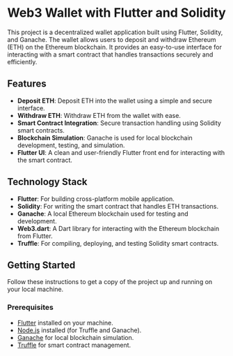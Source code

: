 # Web3 Wallet with Flutter and Solidity

This project is a decentralized wallet application built using Flutter, Solidity, and Ganache. The wallet allows users to deposit and withdraw Ethereum (ETH) on the Ethereum blockchain. It provides an easy-to-use interface for interacting with a smart contract that handles transactions securely and efficiently.

## Features

- **Deposit ETH**: Deposit ETH into the wallet using a simple and secure interface.
- **Withdraw ETH**: Withdraw ETH from the wallet with ease.
- **Smart Contract Integration**: Secure transaction handling using Solidity smart contracts.
- **Blockchain Simulation**: Ganache is used for local blockchain development, testing, and simulation.
- **Flutter UI**: A clean and user-friendly Flutter front end for interacting with the smart contract.

## Technology Stack

- **Flutter**: For building cross-platform mobile application.
- **Solidity**: For writing the smart contract that handles ETH transactions.
- **Ganache**: A local Ethereum blockchain used for testing and development.
- **Web3.dart**: A Dart library for interacting with the Ethereum blockchain from Flutter.
- **Truffle**: For compiling, deploying, and testing Solidity smart contracts.

## Getting Started

Follow these instructions to get a copy of the project up and running on your local machine.

### Prerequisites

- [Flutter](https://flutter.dev/docs/get-started/install) installed on your machine.
- [Node.js](https://nodejs.org/) installed (for Truffle and Ganache).
- [Ganache](https://www.trufflesuite.com/ganache) for local blockchain simulation.
- [Truffle](https://www.trufflesuite.com/truffle) for smart contract management.

 
